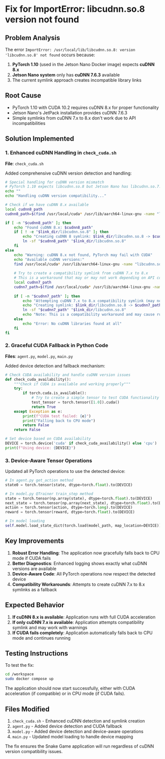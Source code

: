 # Fix for ImportError: libcudnn.so.8 version not found

## Problem Analysis

The error `ImportError: /usr/local/lib/libcudnn.so.8: version 'libcudnn.so.8' not found` occurs because:

1. **PyTorch 1.10** (used in the Jetson Nano Docker image) expects **cuDNN 8.x**
2. **Jetson Nano system** only has **cuDNN 7.6.3** available
3. The current symlink approach creates incompatible library links

## Root Cause

- PyTorch 1.10 with CUDA 10.2 requires cuDNN 8.x for proper functionality
- Jetson Nano's JetPack installation provides cuDNN 7.6.3
- Simple symlinks from cuDNN 7.x to 8.x don't work due to API incompatibilities

## Solution Implemented

### 1. Enhanced cuDNN Handling in `check_cuda.sh`

**File**: `check_cuda.sh`

Added comprehensive cuDNN version detection and handling:

```bash
# Special handling for cuDNN version mismatch
# PyTorch 1.10 expects libcudnn.so.8 but Jetson Nano has libcudnn.so.7.6.3
echo ""
echo "Handling cuDNN version compatibility..."

# Check if we have cuDNN 8.x available
local cudnn8_path
cudnn8_path=$(find /usr/local/cuda* /usr/lib/aarch64-linux-gnu -name "libcudnn.so.8*" -type f 2>/dev/null | head -1)

if [ -n "$cudnn8_path" ]; then
    echo "Found cuDNN 8.x: $cudnn8_path"
    if [ ! -e "$link_dir/libcudnn.so.8" ]; then
        echo "Creating cuDNN 8 symlink: $link_dir/libcudnn.so.8 -> $cudnn8_path"
        ln -sf "$cudnn8_path" "$link_dir/libcudnn.so.8"
    fi
else
    echo "Warning: cuDNN 8.x not found, PyTorch may fail with CUDA"
    echo "Available cuDNN versions:"
    find /usr/local/cuda* /usr/lib/aarch64-linux-gnu -name "libcudnn.so*" -type f 2>/dev/null | head -5
    
    # Try to create a compatibility symlink from cuDNN 7.x to 8.x
    # This is a workaround that may or may not work depending on API compatibility
    local cudnn7_path
    cudnn7_path=$(find /usr/local/cuda* /usr/lib/aarch64-linux-gnu -name "libcudnn.so.7*" -type f 2>/dev/null | head -1)
    
    if [ -n "$cudnn7_path" ]; then
        echo "Attempting cuDNN 7.x to 8.x compatibility symlink (may not work):"
        echo "Creating symlink: $link_dir/libcudnn.so.8 -> $cudnn7_path"
        ln -sf "$cudnn7_path" "$link_dir/libcudnn.so.8"
        echo "Note: This is a compatibility workaround and may cause runtime errors"
    else
        echo "Error: No cuDNN libraries found at all"
    fi
fi
```

### 2. Graceful CUDA Fallback in Python Code

**Files**: `agent.py`, `model.py`, `main.py`

Added device detection and fallback mechanism:

```python
# Check CUDA availability and handle cuDNN version issues
def check_cuda_availability():
    """Check if CUDA is available and working properly"""
    try:
        if torch.cuda.is_available():
            # Try to create a simple tensor to test CUDA functionality
            test_tensor = torch.tensor([1.0]).cuda()
            return True
    except Exception as e:
        print(f"CUDA test failed: {e}")
        print("Falling back to CPU mode")
        return False
    return False

# Set device based on CUDA availability
DEVICE = torch.device('cuda' if check_cuda_availability() else 'cpu')
print(f"Using device: {DEVICE}")
```

### 3. Device-Aware Tensor Operations

Updated all PyTorch operations to use the detected device:

```python
# In agent.py get_action method
state0 = torch.tensor(state, dtype=torch.float).to(DEVICE)

# In model.py QTrainer train_step method
state = torch.tensor(np.array(state), dtype=torch.float).to(DEVICE)
next_state = torch.tensor(np.array(next_state), dtype=torch.float).to(DEVICE)
action = torch.tensor(action, dtype=torch.long).to(DEVICE)
reward = torch.tensor(reward, dtype=torch.float).to(DEVICE)

# In model loading
self.model.load_state_dict(torch.load(model_path, map_location=DEVICE))
```

## Key Improvements

1. **Robust Error Handling**: The application now gracefully falls back to CPU mode if CUDA fails
2. **Better Diagnostics**: Enhanced logging shows exactly what cuDNN versions are available
3. **Device-Aware Code**: All PyTorch operations now respect the detected device
4. **Compatibility Workarounds**: Attempts to create cuDNN 7.x to 8.x symlinks as a fallback

## Expected Behavior

1. **If cuDNN 8.x is available**: Application runs with full CUDA acceleration
2. **If only cuDNN 7.x is available**: Application attempts compatibility symlink and may work with warnings
3. **If CUDA fails completely**: Application automatically falls back to CPU mode and continues running

## Testing Instructions

To test the fix:

```bash
cd /workspace
sudo docker compose up
```

The application should now start successfully, either with CUDA acceleration (if compatible) or in CPU mode (if CUDA fails).

## Files Modified

1. `check_cuda.sh` - Enhanced cuDNN detection and symlink creation
2. `agent.py` - Added device detection and CUDA fallback
3. `model.py` - Added device detection and device-aware operations
4. `main.py` - Updated model loading to handle device mapping

The fix ensures the Snake Game application will run regardless of cuDNN version compatibility issues.